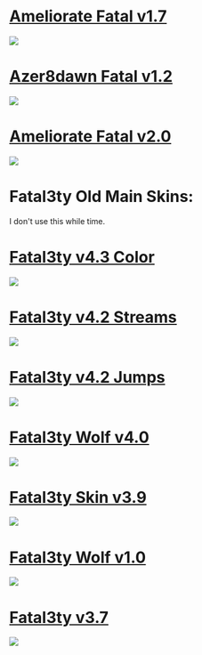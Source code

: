 # [Ameliorate Fatal v1.7](https://drive.google.com/open?id=1zWSqbegbV3kJpPNAY-Ku2P37XrHqjXIb)

![](https://osu.ppy.sh/ss/13986032/f050)

# [Azer8dawn Fatal v1.2](https://drive.google.com/open?id=1d8xQpwTPSaV0qqYmOcZIyZ-QfH42UgWO)

![](https://puu.sh/EthOW/31be742086.jpg)

# [Ameliorate Fatal v2.0](https://drive.google.com/open?id=188mCX0-btFwhmtUiwPgPjsT9i-3AMrY3)

![](http://puu.sh/EthZz/301b7c4aea.jpg)

# Fatal3ty Old Main Skins:
I don't use this while time.

# [Fatal3ty v4.3 Color](https://drive.google.com/open?id=1PWHQ5j7sBC_eU8AAQVGoT--aRhuBsTmH)

![](http://puu.sh/Etl3o/659de28f4a.jpg)

# [Fatal3ty v4.2 Streams](https://drive.google.com/open?id=1FKgvaa3qp9kCFABu9Hrx2L93Ny3Cmi77)

![](http://puu.sh/EtjiY/ad30974915.jpg)

# [Fatal3ty v4.2 Jumps](https://drive.google.com/open?id=1P_i1Fb_R25AEE27-qNqvk84nmjs1wmhp)

![](https://puu.sh/Etk3y/31d3784162.jpg)

# [Fatal3ty Wolf v4.0](https://drive.google.com/open?id=1jGxyviTSencQThlWZRiHTSQ0c-9Fejnl)

![](http://puu.sh/Eti6I/167763f72b.jpg)

# [Fatal3ty Skin v3.9](https://drive.google.com/open?id=1ecAizAGogQyD9UpfjdCJbywdA2-M3n2N)

![](http://puu.sh/EtilF/4d76ff91c9.jpg)

# [Fatal3ty Wolf v1.0](https://drive.google.com/open?id=1a31fwqdszOOOUWxy8efXQqgBf1nF5eru)

![](http://puu.sh/EtiJg/43478e41d8.jpg)

# [Fatal3ty v3.7](https://drive.google.com/open?id=1iiTp5BzQm7FDRSJTRAuVxusH1Q2PZFeu)

![](http://puu.sh/Etl7y/4b97781844.jpg)
